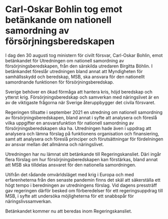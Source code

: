 # Carl-Oskar Bohlin tog emot betänkande om nationell samordning av försörjningsberedskapen

I dag den 30 augusti tog ministern för civilt försvar, Carl-Oskar Bohlin, emot betänkandet för Utredningen om nationell samordning av försörjningsberedskapen, från den särskilda utredaren Birgitta Böhlin. I betänkandet föreslår utredningen bland annat att Myndigheten för samhällsskydd och beredskap, MSB, ska ansvara för den nationellt samordnande funktionen för försörjningsberedskap.

Sverige behöver en ökad förmåga att hantera kris, höjd beredskap och ytterst krig. Försörjningsberedskap och samverkan med näringslivet är en av de viktigaste frågorna när Sverige återuppbygger det civila försvaret.

Regeringen tillsatte i september 2021 en utredning om nationell samordning av försörjningsberedskapen, bland annat i syfte att analysera och föreslå vilka uppgifter en ansvarsfunktion för nationell samordning av försörjningsberedskapen ska ha. Utredningen hade även i uppdrag att analysera och lämna förslag på funktionens organisation och finansiering, samt att analysera och föreslå principer och förutsättningar för fördelningen av ansvar mellan det allmänna och näringslivet.

Utredningen har nu lämnat sitt betänkande till Regeringskansliet. Däri ingår flera förslag om hur försörjningsberedskapen kan förstärkas, bland annat att MSB ska tilldelas ansvaret för den nationella samordningen.

Utifrån det rådande omvärldsläget med krig i Europa och med erfarenheterna från den senaste pandemin finns det skäl att säkerställa ett högt tempo i beredningen av utredningens förslag. Vid dagens pressträff gav regeringen därför besked om förberedelser för ett regeringsuppdrag till MSB, i syfte att undersöka möjligheterna för ett snabbspår för näringslivssamverkan.

Betänkandet kommer nu att beredas inom Regeringskansliet.
